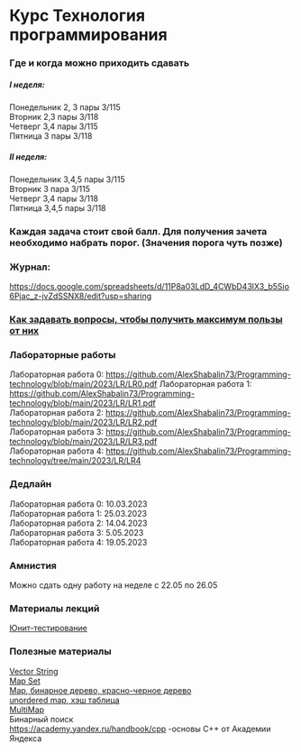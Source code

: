 # Курс Технология программирования

### Где и когда можно приходить сдавать  
##### I неделя:  
Понедельник 2, 3 пары 3/115  
Вторник 2,3 пары 3/118  
Четверг 3,4 пары 3/115  
Пятница 3 пары 3/118  
##### II неделя:  
Понедельник 3,4,5 пары 3/115  
Вторник 3 пара 3/115  
Четверг 3,4 пары 3/118  
Пятница 3,4,5 пары 3/118  

### Каждая задача стоит свой балл. Для получения зачета необходимо набрать порог. (Значения порога чуть позже)  


### Журнал:  
https://docs.google.com/spreadsheets/d/11P8a03LdD_4CWbD43lX3_b5Sio6Pjac_z-jvZdSSNX8/edit?usp=sharing  

### <a href ="https://github.com/AlexShabalin73/Informatics-and-programming/blob/main/2022-2023/%D0%9A%D0%B0%D0%BA%20%D0%B7%D0%B0%D0%B4%D0%B0%D0%B2%D0%B0%D1%82%D1%8C%20%D0%B2%D0%BE%D0%BF%D1%80%D0%BE%D1%81%D1%8B.pdf">Как задавать вопросы, чтобы получить максимум пользы от них</a>  

### Лабораторные работы  
Лабораторная работа 0: https://github.com/AlexShabalin73/Programming-technology/blob/main/2023/LR/LR0.pdf
Лабораторная работа 1: https://github.com/AlexShabalin73/Programming-technology/blob/main/2023/LR/LR1.pdf  
Лабораторная работа 2: https://github.com/AlexShabalin73/Programming-technology/blob/main/2023/LR/LR2.pdf  
Лабораторная работа 3: https://github.com/AlexShabalin73/Programming-technology/blob/main/2023/LR/LR3.pdf  
Лабораторная работа 4: https://github.com/AlexShabalin73/Programming-technology/tree/main/2023/LR/LR4   

### Дедлайн
Лабораторная работа 0: 10.03.2023  
Лабораторная работа 1: 25.03.2023  
Лабораторная работа 2: 14.04.2023  
Лабораторная работа 3: 5.05.2023  
Лабораторная работа 4: 19.05.2023  

### Амнистия  
Можно сдать одну работу на неделе с 22.05 по 26.05  



### Материалы лекций
<a href = "https://github.com/AlexShabalin73/Programming-technology/blob/main/2023/Theory/Unit%20test.pdf">Юнит-тестирование</a>  

### Полезные материалы
<a href = "https://github.com/AlexShabalin73/Programming-technology/blob/main/2023/Theory/vector%20string.pdf"> Vector String </a>   
<a href = "https://github.com/AlexShabalin73/Programming-technology/blob/main/2023/Theory/%D0%9A%D0%BE%D0%BD%D1%82%D0%B5%D0%B9%D0%BD%D0%B5%D1%80%20map%2C%20set.pdf" > Map Set </a>  
<a href = "https://github.com/AlexShabalin73/Programming-technology/tree/main/2023/Theory%2B/map%2C%20%D0%B1%D0%B8%D0%BD%D0%B0%D1%80%D0%BD%D0%BE%D0%B5%20%D0%B4%D0%B5%D1%80%D0%B5%D0%B2%D0%BE%2C%20%D0%BA%D1%80%D0%B0%D1%81%D0%BD%D0%BE-%D1%87%D0%B5%D1%80%D0%BD%D0%BE%D0%B5%20%D0%B4%D0%B5%D1%80%D0%B5%D0%B2%D0%BE"> Map, бинарное дерево, красно-черное дерево  
<a href = "https://github.com/AlexShabalin73/Programming-technology/tree/main/2023/Theory%2B/unordered%20map%2C%20%D1%85%D1%8D%D1%88%20%D1%82%D0%B0%D0%B1%D0%BB%D0%B8%D1%86%D0%B0"> unordered map, хэш таблица</a>  
<a href = "https://github.com/AlexShabalin73/Programming-technology/blob/main/2023/Theory/multimap%20%D0%B2%20%D1%81%2B%2B.pdf"> MultiMap </a>  
<a hrer = "https://github.com/AlexShabalin73/Programming-technology/blob/main/2023/Theory/%D0%91%D0%B8%D0%BD%D0%B0%D1%80%D0%BD%D1%8B%D0%B9%20%D0%BF%D0%BE%D0%B8%D1%81%D0%BA.md"> Бинарный поиск </a>    
https://academy.yandex.ru/handbook/cpp -основы С++ от Академии Яндекса  